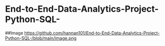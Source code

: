 # End-to-End-Data-Analytics-Project-Python-SQL-

##Image
https://github.com/hannan101/End-to-End-Data-Analytics-Project-Python-SQL-/blob/main/image.png
